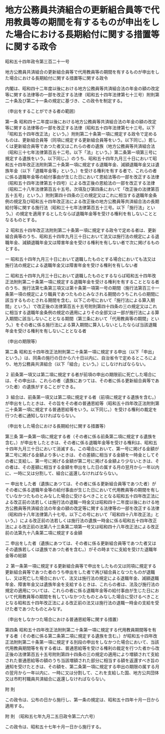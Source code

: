 # 地方公務員共済組合の更新組合員等で代用教員等の期間を有するものが申出をした場合における長期給付に関する措置等に関する政令

昭和五十四年政令第三百二十一号

地方公務員共済組合の更新組合員等で代用教員等の期間を有するものが申出をした場合における長期給付に関する措置等に関する政令

内閣は、昭和四十二年度以後における地方公務員等共済組合法の年金の額の改定等に関する法律等の一部を改正する法律（昭和五十四年法律第七十三号）附則第二十条及び第二十一条の規定に基づき、この政令を制定する。

（申出をすることができる者の範囲）

第一条 昭和四十二年度以後における地方公務員等共済組合法の年金の額の改定等に関する法律等の一部を改正する法律（昭和五十四年法律第七十三号。以下「昭和五十四年改正法」という。）附則第二十条第一項に規定する政令で定めるものは、更新組合員等（同項に規定する更新組合員等をいう。以下同じ。）若しくは更新組合員等であつた者又はこれらの者の遺族（地方公務員等共済組合法（昭和三十七年法律第百五十二号。以下「法」という。）第二条第一項第三号に規定する遺族をいう。以下同じ。）のうち、昭和五十四年九月三十日において昭和五十四年改正法附則第二十条第一項に規定する退職年金、減額退職年金又は遺族年金（以下「退職年金等」という。）を受ける権利を有する者で、これらの者に係る退職年金等の給付事由が生じた日において恩給法等の一部を改正する法律（昭和五十四年法律第五十四号）による改正後の恩給法の一部を改正する法律（昭和二十八年法律第百五十五号。次項及び第四条において「改正後の法律第百五十五号」という。）附則第四十四条の三の規定又はこれに相当する退職年金条例の規定及び昭和五十四年改正法による改正後の地方公務員等共済組合法の長期給付等に関する施行法（昭和三十七年法律第百五十三号。以下「施行法」という。）の規定を適用するとしたならば退職年金等を受ける権利を有しないこととなるものとする。

２ 昭和五十四年改正法附則第二十条第一項に規定する政令で定める者は、更新組合員等のうち、昭和五十四年九月三十日において法又は施行法の規定による退職年金、減額退職年金又は障害年金を受ける権利を有しない者で次に掲げるものとする。

一 昭和五十四年九月三十日において退職したものとする場合においても法又は施行法の規定による退職年金又は障害年金を受ける権利を有しない者

二 昭和五十四年九月三十日において退職したものとするならば昭和五十四年改正法附則第二十条第一項に規定する退職年金を受ける権利を有することとなる者のうち、施行法第七条第三項又は第十条第一項第一号の期間（施行法第百三十一条第一項の規定により職員であつたものとみなされる期間のうちこれらの期間に該当するものとされる期間を含む。以下この号において「施行法による算入期間」という。）で改正後の法律第百五十五号附則第四十四条の三の規定又はこれに相当する退職年金条例の規定の適用によりその全部又は一部が施行法による算入期間に該当しないこととなる期間（第三条において「代用教員等の期間」という。）をその者に係る施行法による算入期間に算入しないとしたならば当該退職年金を受ける権利を有しないこととなる者

（申出の期限等）

第二条 昭和五十四年改正法附則第二十条第一項に規定する申出（以下「申出」という。）は、同条の施行の日から六十日以内に、自治省令で定めるところにより、地方公務員共済組合（以下「組合」という。）にしなければならない。

２ 前条第一項又は第二項に規定する者が前項の申出の期限前に死亡した場合には、その申出は、これらの者（遺族にあつては、その者に係る更新組合員等であつた者）の遺族がすることができる。

３ 組合は、前条第一項又は第二項に規定する者（前項に規定する遺族を含む。）が申出をしたときは、その旨をその者の普通恩給等（昭和五十四年改正法附則第二十条第一項に規定する普通恩給等をいう。以下同じ。）を受ける権利の裁定を行つた者に通知しなければならない。

（申出をした場合における長期給付に関する措置等）

第三条 第一条第一項に規定する者（その者に係る前条第二項に規定する遺族を含む。）が申出をしたときは、その者に係る退職年金等を受ける権利は、昭和五十四年九月三十日において消滅する。この場合において、第一号に掲げる金額が第二号に掲げる金額より多いときは、その差額に相当する金額を一時金としてその者に支給し、第一号に掲げる金額が第二号に掲げる金額より少ないときは、その者は、その差額に相当する金額を申出をした日の属する月の翌月から一年以内に、一時に又は分割して、組合に返還しなければならない。

一 申出をした者（遺族にあつては、その者に係る更新組合員等であつた者）がその者に係る退職年金等の給付事由が生じた日において代用教員等の期間を有していなかつたものとみなした場合に受けるべきこととなる昭和五十四年改正法による改正前の法若しくは施行法の退職一時金又は昭和四十二年度以後における地方公務員等共済組合法の年金の額の改定等に関する法律等の一部を改正する法律（昭和四十八年法律第八十七号。以下この号において「昭和四十八年改正法」という。）による改正前の法若しくは施行法の遺族一時金に係る昭和五十四年改正法による改正前の法第八十三条第二項第一号又は昭和四十八年改正法による改正前の法第九十八条第二項に規定する金額

二 申出をした者（遺族にあつては、その者に係る更新組合員等であつた者又はその遺族若しくは遺族であつた者を含む。）がその時までに支給を受けた退職年金等の総額

２ 第一条第一項に規定する更新組合員等で申出をしたもの又は同項に規定する更新組合員等であつた者のうち申出をした者で再び組合員となつたものが退職し、又は死亡した場合において、法又は施行法の規定による退職年金、減額退職年金、障害年金又は遺族年金を支給するときは、これらの者は、法及び施行法の規定の適用については、これらの者に係る退職年金等の給付事由が生じた日において代用教員等の期間を有していなかつたものとみなした場合に受けるべきこととなる昭和五十四年改正法による改正前の法又は施行法の退職一時金の支給を受けた者であつたものとみなす。

（申出をしなかつた場合における普通恩給等に関する措置）

第四条 昭和五十四年改正法附則第二十条第一項に規定する代用教員期間等を有する者（その者に係る第二条第二項に規定する遺族を含む。）が昭和五十四年改正法附則第二十条第一項に規定する別段の申出をしなかつた場合において、当該代用教員期間等を有する者は、普通恩給等を受ける権利の裁定を行つた者から改正後の法律第百五十五号附則第四十四条の三の規定の適用により増額されて支給された普通恩給等の額のうち当該増額された部分に相当する額を返還すべき旨の通知を受けたときは、その額を、第二条第一項に規定する申出の期限の属する月の翌月から一年以内に、一時に又は分割して、これを支給した国、地方公共団体又は市町村職員共済組合に返還しなければならない。

附 則

この政令は、公布の日から施行し、第一条の規定は、昭和五十四年十月一日から適用する。

附 則 （昭和五七年九月二五日政令第二六六号）

この政令は、昭和五十七年十月一日から施行する。
